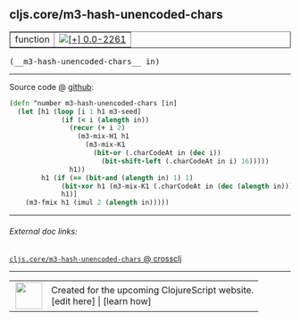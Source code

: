 ## cljs.core/m3-hash-unencoded-chars



 <table border="1">
<tr>
<td>function</td>
<td><a href="https://github.com/cljsinfo/cljs-api-docs/tree/0.0-2261"><img valign="middle" alt="[+] 0.0-2261" title="Added in 0.0-2261" src="https://img.shields.io/badge/+-0.0--2261-lightgrey.svg"></a> </td>
</tr>
</table>


 <samp>
(__m3-hash-unencoded-chars__ in)<br>
</samp>

---







Source code @ [github](https://github.com/clojure/clojurescript/blob/r3191/src/cljs/cljs/core.cljs#L704-L716):

```clj
(defn ^number m3-hash-unencoded-chars [in]
  (let [h1 (loop [i 1 h1 m3-seed]
             (if (< i (alength in))
               (recur (+ i 2)
                 (m3-mix-H1 h1
                   (m3-mix-K1
                     (bit-or (.charCodeAt in (dec i))
                       (bit-shift-left (.charCodeAt in i) 16)))))
               h1))
        h1 (if (== (bit-and (alength in) 1) 1)
             (bit-xor h1 (m3-mix-K1 (.charCodeAt in (dec (alength in)))))
             h1)]
    (m3-fmix h1 (imul 2 (alength in)))))
```

<!--
Repo - tag - source tree - lines:

 <pre>
clojurescript @ r3191
└── src
    └── cljs
        └── cljs
            └── <ins>[core.cljs:704-716](https://github.com/clojure/clojurescript/blob/r3191/src/cljs/cljs/core.cljs#L704-L716)</ins>
</pre>

-->

---



###### External doc links:

[`cljs.core/m3-hash-unencoded-chars` @ crossclj](http://crossclj.info/fun/cljs.core.cljs/m3-hash-unencoded-chars.html)<br>

---

 <table>
<tr><td>
<img valign="middle" align="right" width="48px" src="http://i.imgur.com/Hi20huC.png">
</td><td>
Created for the upcoming ClojureScript website.<br>
[edit here] | [learn how]
</td></tr></table>

[edit here]:https://github.com/cljsinfo/cljs-api-docs/blob/master/cljsdoc/cljs.core/m3-hash-unencoded-chars.cljsdoc
[learn how]:https://github.com/cljsinfo/cljs-api-docs/wiki/cljsdoc-files

<!--

This information was too distracting to show to readers, but I'll leave it
commented here since it is helpful to:

- pretty-print the data used to generate this document
- and show how to retrieve that data



The API data for this symbol:

```clj
{:return-type number,
 :ns "cljs.core",
 :name "m3-hash-unencoded-chars",
 :signature ["[in]"],
 :history [["+" "0.0-2261"]],
 :type "function",
 :full-name-encode "cljs.core/m3-hash-unencoded-chars",
 :source {:code "(defn ^number m3-hash-unencoded-chars [in]\n  (let [h1 (loop [i 1 h1 m3-seed]\n             (if (< i (alength in))\n               (recur (+ i 2)\n                 (m3-mix-H1 h1\n                   (m3-mix-K1\n                     (bit-or (.charCodeAt in (dec i))\n                       (bit-shift-left (.charCodeAt in i) 16)))))\n               h1))\n        h1 (if (== (bit-and (alength in) 1) 1)\n             (bit-xor h1 (m3-mix-K1 (.charCodeAt in (dec (alength in)))))\n             h1)]\n    (m3-fmix h1 (imul 2 (alength in)))))",
          :title "Source code",
          :repo "clojurescript",
          :tag "r3191",
          :filename "src/cljs/cljs/core.cljs",
          :lines [704 716]},
 :full-name "cljs.core/m3-hash-unencoded-chars"}

```

Retrieve the API data for this symbol:

```clj
;; from Clojure REPL
(require '[clojure.edn :as edn])
(-> (slurp "https://raw.githubusercontent.com/cljsinfo/cljs-api-docs/catalog/cljs-api.edn")
    (edn/read-string)
    (get-in [:symbols "cljs.core/m3-hash-unencoded-chars"]))
```

-->
